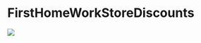 # FirstHomeWorkStoreDiscounts
<p align="left">
<img src="file:///C:/Users/danil/Downloads/Domashnee%20zadanie%202.1%20(1).pdf"/>
</p>
